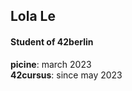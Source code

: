 <h2><b>Lola Le</b></h2>
<h4>Student of 42berlin</h4>
<b>picine</b>: march 2023<br>
<b>42cursus</b>: since may 2023 <br>

